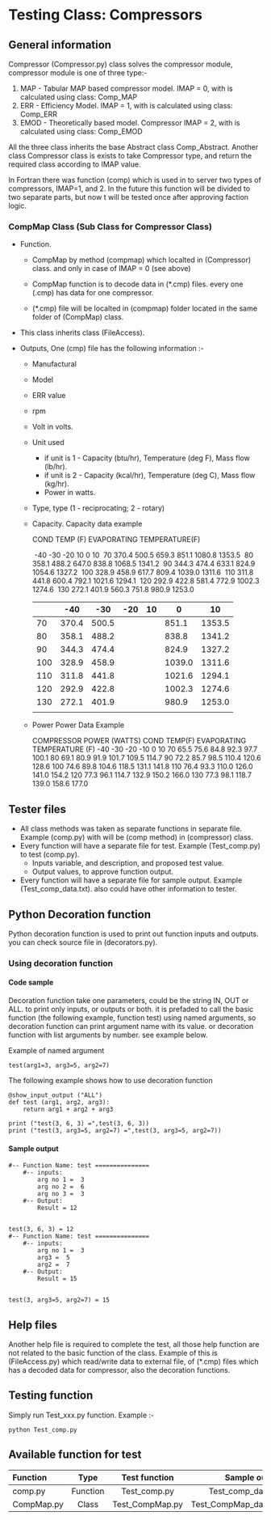 # Testing Class: Compressors

## General information

Compressor (Compressor.py) class solves the compressor module, compressor module is one of three type:-

1. MAP - Tabular MAP based compressor model. IMAP = 0, with is calculated using class: Comp_MAP
2. ERR - Efficiency Model. IMAP = 1, with is calculated using class: Comp_ERR
3. EMOD - Theoretically based model. Compressor IMAP = 2, with is calculated using class: Comp_EMOD

All the three class inherits the base Abstract class Comp_Abstract.
Another class Compressor class is exists to take Compressor type, and return the required class according to IMAP value.

In Fortran there was function (comp) which is used in to server two types of compressors, IMAP=1, and 2. In the future this function will be divided to two separate parts, but now t will be tested once after approving faction logic.

### CompMap Class (Sub Class for Compressor Class)

- Function.

  * CompMap by method (compmap) which localted in (Compressor) class. and only in case of IMAP = 0 (see above)

  * CompMap function is to decode data in (*.cmp) files. every one (.cmp) has data for one compressor.

  * (*.cmp) file will be localted in (compmap) folder located in the same folder of (CompMap) class.

    

- This class inherits class (FileAccess).

- Outputs, One (cmp) file has the following information :-

  * Manufactural 

  * Model

  * ERR value

  * rpm 

  * Volt in volts.

  * Unit used

    * if unit is 1 - Capacity (btu/hr), Temperature (deg F), Mass flow (lb/hr).
    * if unit is 2 - Capacity (kcal/hr), Temperature (deg C), Mass flow (kg/hr).
    * Power in watts.

  * Type, type (1 - reciprocating; 2 - rotary)

  * Capacity. Capacity data example

    
  
    COND TEMP (F) 	EVAPORATING TEMPERATURE(F)
  
    ​			-40		-30		-20 	10		0		10
    ​	70		370.4	500.5	659.3	851.1	1080.8	1353.5
    ​	80		358.1	488.2	647.0	838.8	1068.5	1341.2
    ​	90		344.3	474.4	633.1	824.9	1054.6	1327.2
    ​	100		328.9	458.9	617.7	809.4	1039.0	1311.6
  ​	110		311.8	441.8	600.4	792.1	1021.6	1294.1
    ​	120		292.9	422.8	581.4	772.9	1002.3	1274.6
  ​	130		272.1	401.9	560.3	751.8	980.9	1253.0
  
    |      | -40   | -30   | -20  | 10   | 0      | 10     |
    | ---- | ----- | ----- | ---- | ---- | ------ | ------ |
    | 70   | 370.4 | 500.5 |      |      | 851.1  | 1353.5 |
    | 80   | 358.1 | 488.2 |      |      | 838.8  | 1341.2 |
    | 90   | 344.3 | 474.4 |      |      | 824.9  | 1327.2 |
    | 100  | 328.9 | 458.9 |      |      | 1039.0 | 1311.6 |
    | 110  | 311.8 | 441.8 |      |      | 1021.6 | 1294.1 |
    | 120  | 292.9 | 422.8 |      |      | 1002.3 | 1274.6 |
    | 130  | 272.1 | 401.9 |      |      | 980.9  | 1253.0 |
    |      |       |       |      |      |        |        |
  
    
  
  * Power Power Data Example
  
    COMPRESSOR POWER (WATTS)
    	COND TEMP(F) 	EVAPORATING TEMPERATURE (F)
    			-40 	-30		-20		-10		0 		10
    	70		65.5	75.6	84.8	92.3	97.7	100.1
    	80		69.1	80.9	91.9	101.7	109.5	114.7
    	90		72.2	85.7	98.5	110.4	120.6	128.6
    	100		74.6	89.8	104.6	118.5	131.1	141.8
    	110		76.4	93.3	110.0	126.0	141.0	154.2
    	120		77.3	96.1	114.7	132.9	150.2	166.0
    	130		77.3	98.1	118.7	139.0	158.6	177.0

## Tester files

* All class methods was taken as separate functions in separate file. Example (comp.py) with will be (comp method) in (compressor) class.
* Every function will have a separate file for test. Example (Test_comp.py) to test (comp.py).
  * Inputs variable, and description, and proposed test value.
  * Output values, to approve function output.    
* Every function will have a separate file for sample output. Example (Test_comp_data.txt). also could have other information to tester.
        

## Python Decoration function

Python decoration function is used to print out function inputs and outputs.
you can check source file in (decorators.py).

### Using decoration function

#### Code sample

Decoration function take one parameters, could be the string IN, OUT or ALL. to print only inputs, or outputs or both.
it is prefaded to call the basic function (the following example, function test) using named arguments, so decoration function can print argument name with its value.
or decoration function with list arguments by number. see example below.

Example of named argument

    test(arg1=3, arg3=5, arg2=7)

The following example shows how to use decoration function 

    @show_input_output ("ALL")     
    def test (arg1, arg2, arg3):
        return arg1 + arg2 + arg3
    
    print ("test(3, 6, 3) =",test(3, 6, 3))
    print ("test(3, arg3=5, arg2=7) =",test(3, arg3=5, arg2=7))

#### Sample output

    #-- Function Name: test ===============
        #-- inputs:
            arg no 1 =  3
            arg no 2 =  6
            arg no 3 =  3
        #-- Output:
            Result = 12


    test(3, 6, 3) = 12
    #-- Function Name: test ===============
        #-- inputs:
            arg no 1 =  3
            arg3 =  5
            arg2 =  7
        #-- Output:
            Result = 15


    test(3, arg3=5, arg2=7) = 15

## Help files

Another help file is required to complete the test, all those help function are not related to the basic function of the class.
Example of this is (FileAccess.py) which read/write data to external file, of (*.cmp) files which has a decoded data for compressor, also the decoration functions.

## Testing function

Simply run Test_xxx.py function. Example :-

    python Test_comp.py

## Available function for test

| Function   |   Type   |  Test function  |         Sample output | Status(Approved/Draft) |
| :--------- | :------: | :-------------: | --------------------: | ---------------------: |
| comp.py    | Function |  Test_comp.py   |    Test_comp_data.txt |                  Draft |
| CompMap.py |  Class   | Test_CompMap.py | Test_CompMap_data.txt |                  Draft |